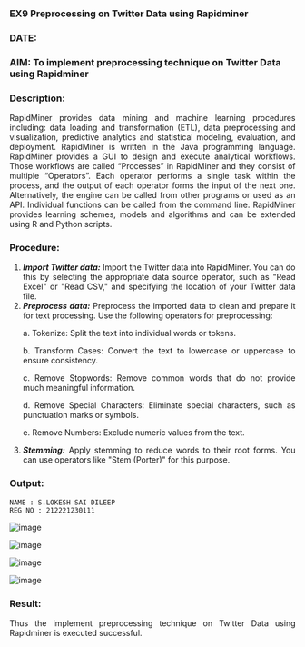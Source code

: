 ### EX9 Preprocessing on Twitter Data using Rapidminer
### DATE: 
### AIM: To implement preprocessing technique on Twitter Data using Rapidminer
### Description: 
<div align = "justify">
RapidMiner provides data mining and machine learning procedures including: data loading and transformation (ETL), data preprocessing and visualization, 
predictive analytics and statistical modeling, evaluation, and deployment. RapidMiner is written in the Java programming language. 
RapidMiner provides a GUI to design and execute analytical workflows. Those workflows are called “Processes” in RapidMiner and they consist of multiple “Operators”. 
Each operator performs a single task within the process, and the output of each operator forms the input of the next one. Alternatively, the engine can be called from 
other programs or used as an API. Individual functions can be called from the command line. 
RapidMiner provides learning schemes, models and algorithms and can be extended using R and Python scripts.

### Procedure:
1) ***Import Twitter data:*** Import the Twitter data into RapidMiner. You can do this by selecting the appropriate
data source operator, such as "Read Excel" or "Read CSV," and specifying the location of your Twitter data
file.
2) ***Preprocess data:*** Preprocess the imported data to clean and prepare it for text processing. Use the following
operators for preprocessing:
    <p>a. Tokenize: Split the text into individual words or tokens.
    <p>b. Transform Cases: Convert the text to lowercase or uppercase to ensure consistency.
    <p>c. Remove Stopwords: Remove common words that do not provide much meaningful information.
    <p>d. Remove Special Characters: Eliminate special characters, such as punctuation marks or symbols.
    <p>e. Remove Numbers: Exclude numeric values from the text.
3) ***Stemming:*** Apply stemming to reduce words to their root forms. You can use operators like "Stem (Porter)"
for this purpose.


### Output:
~~~
NAME : S.LOKESH SAI DILEEP
REG NO : 212221230111
~~~
![image](https://github.com/Adithya-Siddam/WDM_EXP9/assets/93427248/8b8005d8-46ae-43fe-87b5-a3c7c98aaadb)

![image](https://github.com/Adithya-Siddam/WDM_EXP9/assets/93427248/3335e89f-95a6-4361-93bd-5442db101a81)

![image](https://github.com/Adithya-Siddam/WDM_EXP9/assets/93427248/f5e42ef8-cf93-4ab7-8373-b5c42500a8ab)

![image](https://github.com/Adithya-Siddam/WDM_EXP9/assets/93427248/9f4db3ae-777f-408b-9e1a-0ca51703e4db)


### Result:
Thus the implement preprocessing technique on Twitter Data using Rapidminer is executed successful.
